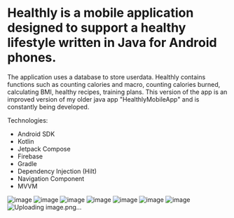 # Healthly is a mobile application designed to support a healthy lifestyle written in Java for Android phones.

The application uses a database to store userdata. Healthly contains functions such as counting calories and macro,
counting calories burned, calculating BMI, healthy recipes, training plans.
This version of the app is an improved version of my older java app "HealthlyMobileApp" and is constantly being developed.

Technologies:   
- Android SDK
- Kotlin
- Jetpack Compose
- Firebase
- Gradle
- Dependency Injection (Hilt)
- Navigation Component
- MVVM

![image](https://github.com/user-attachments/assets/8f45eddd-6c98-4376-ac95-79df878eebe9)
![image](https://github.com/user-attachments/assets/864bdbb0-ce82-4a58-9986-4ea32be1098c)
![image](https://github.com/user-attachments/assets/2e337ad2-dafc-49fb-8eb8-36da9fa21685)
![image](https://github.com/user-attachments/assets/db20ae60-63c0-4f2e-b8e8-406e229c3077)
![image](https://github.com/user-attachments/assets/5f11929a-c3f2-43cb-a651-6906dfff2dc3)
![image](https://github.com/user-attachments/assets/d59d1d22-48f9-44fe-aefb-70898056e409)
![image](https://github.com/user-attachments/assets/de0d7749-b28a-40c7-8fa7-af0d414781ee)
![Uploading image.png…]()
